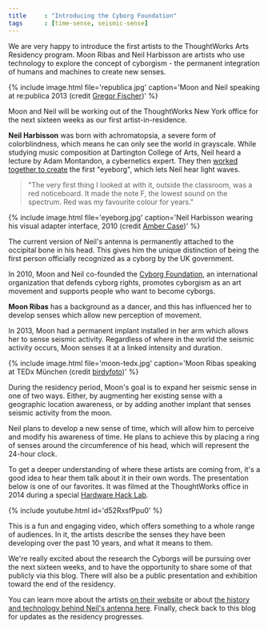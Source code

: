```yaml
---
title     : "Introducing the Cyborg Foundation"
tags      : [time-sense, seismic-sense]
---
```

We are very happy to introduce the first artists to the ThoughtWorks Arts Residency program. Moon Ribas and Neil Harbisson are artists who use technology to explore the concept of cyborgism - the permanent integration of humans and machines to create new senses.

{% include image.html file='republica.jpg'
   caption='Moon and Neil speaking at re:publica 2013 (credit <a href="https://www.flickr.com/photos/re-publica/8719248246/in/photolist-ehuqJj-ehqnmQ-ehqnh5-ehoGKB-ehoGP4-nvx7Uz-59nbLe-nvBQdE-nvBQ5J-59vhrc-eikB4T-59zvGY-59ndD8-59zwkd-59zw3E-nvCqXi-eikAMg-59vhGr-59ndVr-59nd4v-59rqej-59ndne/">Gregor Fischer</a>)' %}

Moon and Neil will be working out of the ThoughtWorks New York office for the next sixteen weeks as our first artist-in-residence.

<!--excerpt-ends-->

**Neil Harbisson** was born with achromatopsia, a severe form of colorblindness, which means he can only see the world in grayscale. While studying music composition at Dartington College of Arts, Neil heard a lecture by Adam Montandon, a cybernetics expert. They then [worked together to create](http://cyborgproject.com/pdf/Neil-Harbisson-A-cyborg-artist.pdf) the first "eyeborg", which lets Neil hear light waves.

> "The very first thing I looked at with it, outside the classroom, was a red noticeboard. It made the note F, the lowest sound on the spectrum. Red was my favourite colour for years."

{% include image.html file='eyeborg.jpg'
   caption='Neil Harbisson wearing his visual adapter interface, 2010 (credit <a href="https://www.flickr.com/photos/caseorganic/4677660848/">Amber Case</a>)' %}

The current version of Neil's antenna is permanently attached to the occipital bone in his head. This gives him the unique distinction of being the first person officially recognized as a cyborg by the UK government.

In 2010, Moon and Neil co-founded the [Cyborg Foundation](https://en.wikipedia.org/wiki/Cyborg_Foundation), an international organization that defends cyborg rights, promotes cyborgism as an art movement and supports people who want to become cyborgs.

**Moon Ribas** has a background as a dancer, and this has influenced her to develop senses which allow new perception of movement.

In 2013, Moon had a permanent implant installed in her arm which allows her to sense seismic activity. Regardless of where in the world the seismic activity occurs, Moon senses it at a linked intensity and duration.

{% include image.html file='moon-tedx.jpg'
   caption='Moon Ribas speaking at TEDx M&#252;nchen (credit <a href="https://www.flickr.com/photos/tedxberlin/15921938041/">birdyfoto</a>)' %}

During the residency period, Moon's goal is to expand her seismic sense in one of two ways. Either, by augmenting her existing sense with a geographic location awareness, or by adding another implant that senses seismic activity from the moon.

Neil plans to develop a new sense of time, which will allow him to perceive and modify his awareness of time. He plans to achieve this by placing a ring of senses around the circumference of his head, which will represent the 24-hour clock.

To get a deeper understanding of where these artists are coming from, it's a good idea to hear them talk about it in their own words. The presentation below is one of our favorites. It was filmed at the ThoughtWorks office in 2014 during a special [Hardware Hack Lab](http://hardwarehacklab.io).

{% include youtube.html id='d52RxsfPpu0' %}

This is a fun and engaging video, which offers something to a whole range of audiences. In it, the artists describe the senses they have been developing over the past 10 years, and what it means to them.

We're really excited about the research the Cyborgs will be pursuing over the next sixteen weeks, and to have the opportunity to share some of that publicly via this blog. There will also be a public presentation and exhibition toward the end of the residency.

You can learn more about the artists [on their website](http://cyborgproject.com/) or about [the history and technology behind Neil's antenna here](http://cyborgproject.com/pdf/Neil-Harbisson-A-cyborg-artist.pdf). Finally, check back to this blog for updates as the residency progresses.